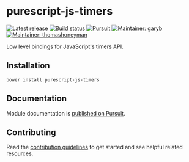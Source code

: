 # purescript-js-timers

[![Latest release](http://img.shields.io/github/release/purescript-contrib/purescript-js-timers.svg)](https://github.com/purescript-contrib/purescript-js-timers/releases)
[![Build status](https://travis-ci.org/purescript-contrib/purescript-js-timers.svg?branch=master)](https://travis-ci.org/purescript-contrib/purescript-js-timers)
[![Pursuit](http://pursuit.purescript.org/packages/purescript-js-timers/badge)](http://pursuit.purescript.org/packages/purescript-js-timers/)
[![Maintainer: garyb](https://img.shields.io/badge/maintainer-garyb-lightgrey.svg)](http://github.com/garyb)
[![Maintainer: thomashoneyman](https://img.shields.io/badge/maintainer-thomashoneyman-lightgrey.svg)](http://github.com/thomashoneyman)

Low level bindings for JavaScript's timers API.

## Installation

```
bower install purescript-js-timers
```

## Documentation

Module documentation is [published on Pursuit](http://pursuit.purescript.org/packages/purescript-js-timers).

## Contributing

Read the [contribution guidelines](https://github.com/purescript-contrib/purescript-js-timers/blob/master/.github/contributing.md) to get started and see helpful related resources.
